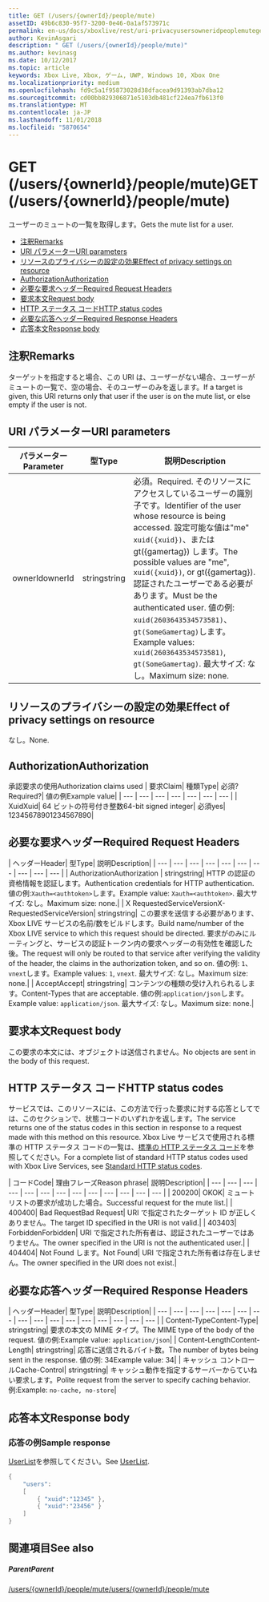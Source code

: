 ```yaml
---
title: GET (/users/{ownerId}/people/mute)
assetID: 49b6c830-95f7-3200-0e46-0a1af573971c
permalink: en-us/docs/xboxlive/rest/uri-privacyusersowneridpeoplemuteget.html
author: KevinAsgari
description: " GET (/users/{ownerId}/people/mute)"
ms.author: kevinasg
ms.date: 10/12/2017
ms.topic: article
keywords: Xbox Live, Xbox, ゲーム, UWP, Windows 10, Xbox One
ms.localizationpriority: medium
ms.openlocfilehash: fd9c5a1f95873028d38dfacea9d91393ab7dba12
ms.sourcegitcommit: cd00bb829306871e5103db481cf224ea7fb613f0
ms.translationtype: MT
ms.contentlocale: ja-JP
ms.lasthandoff: 11/01/2018
ms.locfileid: "5870654"
---
```

# <a name="get-usersowneridpeoplemute"></a><span data-ttu-id="c1c13-104">GET (/users/{ownerId}/people/mute)</span><span class="sxs-lookup"><span data-stu-id="c1c13-104">GET (/users/{ownerId}/people/mute)</span></span>
<span data-ttu-id="c1c13-105">ユーザーのミュートの一覧を取得します。</span><span class="sxs-lookup"><span data-stu-id="c1c13-105">Gets the mute list for a user.</span></span>

  * [<span data-ttu-id="c1c13-106">注釈</span><span class="sxs-lookup"><span data-stu-id="c1c13-106">Remarks</span></span>](#ID4EQ)
  * [<span data-ttu-id="c1c13-107">URI パラメーター</span><span class="sxs-lookup"><span data-stu-id="c1c13-107">URI parameters</span></span>](#ID4EZ)
  * [<span data-ttu-id="c1c13-108">リソースのプライバシーの設定の効果</span><span class="sxs-lookup"><span data-stu-id="c1c13-108">Effect of privacy settings on resource</span></span>](#ID4EEB)
  * [<span data-ttu-id="c1c13-109">Authorization</span><span class="sxs-lookup"><span data-stu-id="c1c13-109">Authorization</span></span>](#ID4ENB)
  * [<span data-ttu-id="c1c13-110">必要な要求ヘッダー</span><span class="sxs-lookup"><span data-stu-id="c1c13-110">Required Request Headers</span></span>](#ID4ESC)
  * [<span data-ttu-id="c1c13-111">要求本文</span><span class="sxs-lookup"><span data-stu-id="c1c13-111">Request body</span></span>](#ID4EPE)
  * [<span data-ttu-id="c1c13-112">HTTP ステータス コード</span><span class="sxs-lookup"><span data-stu-id="c1c13-112">HTTP status codes</span></span>](#ID4E1E)
  * [<span data-ttu-id="c1c13-113">必要な応答ヘッダー</span><span class="sxs-lookup"><span data-stu-id="c1c13-113">Required Response Headers</span></span>](#ID4E3G)
  * [<span data-ttu-id="c1c13-114">応答本文</span><span class="sxs-lookup"><span data-stu-id="c1c13-114">Response body</span></span>](#ID4ETAAC)

<a id="ID4EQ"></a>


## <a name="remarks"></a><span data-ttu-id="c1c13-115">注釈</span><span class="sxs-lookup"><span data-stu-id="c1c13-115">Remarks</span></span>

<span data-ttu-id="c1c13-116">ターゲットを指定すると場合、この URI は、ユーザーがない場合、ユーザーがミュートの一覧で、空の場合、そのユーザーのみを返します。</span><span class="sxs-lookup"><span data-stu-id="c1c13-116">If a target is given, this URI returns only that user if the user is on the mute list, or else empty if the user is not.</span></span>

<a id="ID4EZ"></a>


## <a name="uri-parameters"></a><span data-ttu-id="c1c13-117">URI パラメーター</span><span class="sxs-lookup"><span data-stu-id="c1c13-117">URI parameters</span></span>

| <span data-ttu-id="c1c13-118">パラメーター</span><span class="sxs-lookup"><span data-stu-id="c1c13-118">Parameter</span></span>| <span data-ttu-id="c1c13-119">型</span><span class="sxs-lookup"><span data-stu-id="c1c13-119">Type</span></span>| <span data-ttu-id="c1c13-120">説明</span><span class="sxs-lookup"><span data-stu-id="c1c13-120">Description</span></span>|
| --- | --- | --- |
| <span data-ttu-id="c1c13-121">ownerId</span><span class="sxs-lookup"><span data-stu-id="c1c13-121">ownerId</span></span>| <span data-ttu-id="c1c13-122">string</span><span class="sxs-lookup"><span data-stu-id="c1c13-122">string</span></span>| <span data-ttu-id="c1c13-123">必須。</span><span class="sxs-lookup"><span data-stu-id="c1c13-123">Required.</span></span> <span data-ttu-id="c1c13-124">そのリソースにアクセスしているユーザーの識別子です。</span><span class="sxs-lookup"><span data-stu-id="c1c13-124">Identifier of the user whose resource is being accessed.</span></span> <span data-ttu-id="c1c13-125">設定可能な値は"me" <code>xuid({xuid})</code>、または gt({gamertag}) します。</span><span class="sxs-lookup"><span data-stu-id="c1c13-125">The possible values are "me", <code>xuid({xuid})</code>, or gt({gamertag}).</span></span> <span data-ttu-id="c1c13-126">認証されたユーザーである必要があります。</span><span class="sxs-lookup"><span data-stu-id="c1c13-126">Must be the authenticated user.</span></span> <span data-ttu-id="c1c13-127">値の例: <code>xuid(2603643534573581)</code>、<code>gt(SomeGamertag)</code>します。</span><span class="sxs-lookup"><span data-stu-id="c1c13-127">Example values: <code>xuid(2603643534573581)</code>, <code>gt(SomeGamertag)</code>.</span></span> <span data-ttu-id="c1c13-128">最大サイズ: なし。</span><span class="sxs-lookup"><span data-stu-id="c1c13-128">Maximum size: none.</span></span> |

<a id="ID4EEB"></a>


## <a name="effect-of-privacy-settings-on-resource"></a><span data-ttu-id="c1c13-129">リソースのプライバシーの設定の効果</span><span class="sxs-lookup"><span data-stu-id="c1c13-129">Effect of privacy settings on resource</span></span>

<span data-ttu-id="c1c13-130">なし。</span><span class="sxs-lookup"><span data-stu-id="c1c13-130">None.</span></span>

<a id="ID4ENB"></a>


## <a name="authorization"></a><span data-ttu-id="c1c13-131">Authorization</span><span class="sxs-lookup"><span data-stu-id="c1c13-131">Authorization</span></span>

<span data-ttu-id="c1c13-132">承認要求の使用</span><span class="sxs-lookup"><span data-stu-id="c1c13-132">Authorization claims used</span></span> | <span data-ttu-id="c1c13-133">要求</span><span class="sxs-lookup"><span data-stu-id="c1c13-133">Claim</span></span>| <span data-ttu-id="c1c13-134">種類</span><span class="sxs-lookup"><span data-stu-id="c1c13-134">Type</span></span>| <span data-ttu-id="c1c13-135">必須?</span><span class="sxs-lookup"><span data-stu-id="c1c13-135">Required?</span></span>| <span data-ttu-id="c1c13-136">値の例</span><span class="sxs-lookup"><span data-stu-id="c1c13-136">Example value</span></span>|
| --- | --- | --- | --- | --- | --- | --- |
| <span data-ttu-id="c1c13-137">Xuid</span><span class="sxs-lookup"><span data-stu-id="c1c13-137">Xuid</span></span>| <span data-ttu-id="c1c13-138">64 ビットの符号付き整数</span><span class="sxs-lookup"><span data-stu-id="c1c13-138">64-bit signed integer</span></span>| <span data-ttu-id="c1c13-139">必須</span><span class="sxs-lookup"><span data-stu-id="c1c13-139">yes</span></span>| <span data-ttu-id="c1c13-140">1234567890</span><span class="sxs-lookup"><span data-stu-id="c1c13-140">1234567890</span></span>|

<a id="ID4ESC"></a>


## <a name="required-request-headers"></a><span data-ttu-id="c1c13-141">必要な要求ヘッダー</span><span class="sxs-lookup"><span data-stu-id="c1c13-141">Required Request Headers</span></span>

| <span data-ttu-id="c1c13-142">ヘッダー</span><span class="sxs-lookup"><span data-stu-id="c1c13-142">Header</span></span>| <span data-ttu-id="c1c13-143">型</span><span class="sxs-lookup"><span data-stu-id="c1c13-143">Type</span></span>| <span data-ttu-id="c1c13-144">説明</span><span class="sxs-lookup"><span data-stu-id="c1c13-144">Description</span></span>|
| --- | --- | --- | --- | --- | --- | --- | --- | --- | --- |
| <span data-ttu-id="c1c13-145">Authorization</span><span class="sxs-lookup"><span data-stu-id="c1c13-145">Authorization</span></span> | <span data-ttu-id="c1c13-146">string</span><span class="sxs-lookup"><span data-stu-id="c1c13-146">string</span></span>| <span data-ttu-id="c1c13-147">HTTP の認証の資格情報を認証します。</span><span class="sxs-lookup"><span data-stu-id="c1c13-147">Authentication credentials for HTTP authentication.</span></span> <span data-ttu-id="c1c13-148">値の例:<code>Xauth=&lt;authtoken></code>します。</span><span class="sxs-lookup"><span data-stu-id="c1c13-148">Example value: <code>Xauth=&lt;authtoken></code>.</span></span> <span data-ttu-id="c1c13-149">最大サイズ: なし。</span><span class="sxs-lookup"><span data-stu-id="c1c13-149">Maximum size: none.</span></span>|
| <span data-ttu-id="c1c13-150">X RequestedServiceVersion</span><span class="sxs-lookup"><span data-stu-id="c1c13-150">X-RequestedServiceVersion</span></span>| <span data-ttu-id="c1c13-151">string</span><span class="sxs-lookup"><span data-stu-id="c1c13-151">string</span></span>| <span data-ttu-id="c1c13-152">この要求を送信する必要があります、Xbox LIVE サービスの名前/数をビルドします。</span><span class="sxs-lookup"><span data-stu-id="c1c13-152">Build name/number of the Xbox LIVE service to which this request should be directed.</span></span> <span data-ttu-id="c1c13-153">要求がのみにルーティングと、サービスの認証トークン内の要求ヘッダーの有効性を確認した後。</span><span class="sxs-lookup"><span data-stu-id="c1c13-153">The request will only be routed to that service after verifying the validity of the header, the claims in the authorization token, and so on.</span></span> <span data-ttu-id="c1c13-154">値の例: <code>1</code>、<code>vnext</code>します。</span><span class="sxs-lookup"><span data-stu-id="c1c13-154">Example values: <code>1</code>, <code>vnext</code>.</span></span> <span data-ttu-id="c1c13-155">最大サイズ: なし。</span><span class="sxs-lookup"><span data-stu-id="c1c13-155">Maximum size: none.</span></span>|
| <span data-ttu-id="c1c13-156">Accept</span><span class="sxs-lookup"><span data-stu-id="c1c13-156">Accept</span></span>| <span data-ttu-id="c1c13-157">string</span><span class="sxs-lookup"><span data-stu-id="c1c13-157">string</span></span>| <span data-ttu-id="c1c13-158">コンテンツの種類の受け入れられるします。</span><span class="sxs-lookup"><span data-stu-id="c1c13-158">Content-Types that are acceptable.</span></span> <span data-ttu-id="c1c13-159">値の例:<code>application/json</code>します。</span><span class="sxs-lookup"><span data-stu-id="c1c13-159">Example value: <code>application/json</code>.</span></span> <span data-ttu-id="c1c13-160">最大サイズ: なし。</span><span class="sxs-lookup"><span data-stu-id="c1c13-160">Maximum size: none.</span></span>|

<a id="ID4EPE"></a>


## <a name="request-body"></a><span data-ttu-id="c1c13-161">要求本文</span><span class="sxs-lookup"><span data-stu-id="c1c13-161">Request body</span></span>

<span data-ttu-id="c1c13-162">この要求の本文には、オブジェクトは送信されません。</span><span class="sxs-lookup"><span data-stu-id="c1c13-162">No objects are sent in the body of this request.</span></span>

<a id="ID4E1E"></a>


## <a name="http-status-codes"></a><span data-ttu-id="c1c13-163">HTTP ステータス コード</span><span class="sxs-lookup"><span data-stu-id="c1c13-163">HTTP status codes</span></span>

<span data-ttu-id="c1c13-164">サービスでは、このリソースには、この方法で行った要求に対する応答としてでは、このセクションで、状態コードのいずれかを返します。</span><span class="sxs-lookup"><span data-stu-id="c1c13-164">The service returns one of the status codes in this section in response to a request made with this method on this resource.</span></span> <span data-ttu-id="c1c13-165">Xbox Live サービスで使用される標準の HTTP ステータス コードの一覧は、[標準の HTTP ステータス コード](../../additional/httpstatuscodes.md)を参照してください。</span><span class="sxs-lookup"><span data-stu-id="c1c13-165">For a complete list of standard HTTP status codes used with Xbox Live Services, see [Standard HTTP status codes](../../additional/httpstatuscodes.md).</span></span>

| <span data-ttu-id="c1c13-166">コード</span><span class="sxs-lookup"><span data-stu-id="c1c13-166">Code</span></span>| <span data-ttu-id="c1c13-167">理由フレーズ</span><span class="sxs-lookup"><span data-stu-id="c1c13-167">Reason phrase</span></span>| <span data-ttu-id="c1c13-168">説明</span><span class="sxs-lookup"><span data-stu-id="c1c13-168">Description</span></span>|
| --- | --- | --- | --- | --- | --- | --- | --- | --- | --- | --- | --- | --- |
| <span data-ttu-id="c1c13-169">200</span><span class="sxs-lookup"><span data-stu-id="c1c13-169">200</span></span>| <span data-ttu-id="c1c13-170">OK</span><span class="sxs-lookup"><span data-stu-id="c1c13-170">OK</span></span>| <span data-ttu-id="c1c13-171">ミュート リストの要求が成功した場合。</span><span class="sxs-lookup"><span data-stu-id="c1c13-171">Successful request for the mute list.</span></span>|
| <span data-ttu-id="c1c13-172">400</span><span class="sxs-lookup"><span data-stu-id="c1c13-172">400</span></span>| <span data-ttu-id="c1c13-173">Bad Request</span><span class="sxs-lookup"><span data-stu-id="c1c13-173">Bad Request</span></span>| <span data-ttu-id="c1c13-174">URI で指定されたターゲット ID が正しくありません。</span><span class="sxs-lookup"><span data-stu-id="c1c13-174">The target ID specified in the URI is not valid.</span></span>|
| <span data-ttu-id="c1c13-175">403</span><span class="sxs-lookup"><span data-stu-id="c1c13-175">403</span></span>| <span data-ttu-id="c1c13-176">Forbidden</span><span class="sxs-lookup"><span data-stu-id="c1c13-176">Forbidden</span></span>| <span data-ttu-id="c1c13-177">URI で指定された所有者は、認証されたユーザーではありません。</span><span class="sxs-lookup"><span data-stu-id="c1c13-177">The owner specified in the URI is not the authenticated user.</span></span>|
| <span data-ttu-id="c1c13-178">404</span><span class="sxs-lookup"><span data-stu-id="c1c13-178">404</span></span>| <span data-ttu-id="c1c13-179">Not Found します。</span><span class="sxs-lookup"><span data-stu-id="c1c13-179">Not Found</span></span>| <span data-ttu-id="c1c13-180">URI で指定された所有者は存在しません。</span><span class="sxs-lookup"><span data-stu-id="c1c13-180">The owner specified in the URI does not exist.</span></span>|

<a id="ID4E3G"></a>


## <a name="required-response-headers"></a><span data-ttu-id="c1c13-181">必要な応答ヘッダー</span><span class="sxs-lookup"><span data-stu-id="c1c13-181">Required Response Headers</span></span>

| <span data-ttu-id="c1c13-182">ヘッダー</span><span class="sxs-lookup"><span data-stu-id="c1c13-182">Header</span></span>| <span data-ttu-id="c1c13-183">型</span><span class="sxs-lookup"><span data-stu-id="c1c13-183">Type</span></span>| <span data-ttu-id="c1c13-184">説明</span><span class="sxs-lookup"><span data-stu-id="c1c13-184">Description</span></span>|
| --- | --- | --- | --- | --- | --- | --- | --- | --- | --- | --- | --- | --- | --- | --- | --- |
| <span data-ttu-id="c1c13-185">Content-Type</span><span class="sxs-lookup"><span data-stu-id="c1c13-185">Content-Type</span></span>| <span data-ttu-id="c1c13-186">string</span><span class="sxs-lookup"><span data-stu-id="c1c13-186">string</span></span>| <span data-ttu-id="c1c13-187">要求の本文の MIME タイプ。</span><span class="sxs-lookup"><span data-stu-id="c1c13-187">The MIME type of the body of the request.</span></span> <span data-ttu-id="c1c13-188">値の例:</span><span class="sxs-lookup"><span data-stu-id="c1c13-188">Example value:</span></span> <code>application/json</code>|
| <span data-ttu-id="c1c13-189">Content-Length</span><span class="sxs-lookup"><span data-stu-id="c1c13-189">Content-Length</span></span>| <span data-ttu-id="c1c13-190">string</span><span class="sxs-lookup"><span data-stu-id="c1c13-190">string</span></span>| <span data-ttu-id="c1c13-191">応答に送信されるバイト数。</span><span class="sxs-lookup"><span data-stu-id="c1c13-191">The number of bytes being sent in the response.</span></span> <span data-ttu-id="c1c13-192">値の例: 34</span><span class="sxs-lookup"><span data-stu-id="c1c13-192">Example value: 34</span></span>|
| <span data-ttu-id="c1c13-193">キャッシュ コントロール</span><span class="sxs-lookup"><span data-stu-id="c1c13-193">Cache-Control</span></span>| <span data-ttu-id="c1c13-194">string</span><span class="sxs-lookup"><span data-stu-id="c1c13-194">string</span></span>| <span data-ttu-id="c1c13-195">キャッシュ動作を指定するサーバーからていねい要求します。</span><span class="sxs-lookup"><span data-stu-id="c1c13-195">Polite request from the server to specify caching behavior.</span></span> <span data-ttu-id="c1c13-196">例:</span><span class="sxs-lookup"><span data-stu-id="c1c13-196">Example:</span></span> <code>no-cache, no-store</code>|

<a id="ID4ETAAC"></a>


## <a name="response-body"></a><span data-ttu-id="c1c13-197">応答本文</span><span class="sxs-lookup"><span data-stu-id="c1c13-197">Response body</span></span>

<a id="ID4EZAAC"></a>


### <a name="sample-response"></a><span data-ttu-id="c1c13-198">応答の例</span><span class="sxs-lookup"><span data-stu-id="c1c13-198">Sample response</span></span>

<span data-ttu-id="c1c13-199">[UserList](../../json/json-userlist.md)を参照してください。</span><span class="sxs-lookup"><span data-stu-id="c1c13-199">See [UserList](../../json/json-userlist.md).</span></span>


```cpp
{
    "users":
    [
        { "xuid":"12345" },
        { "xuid":"23456" }
    ]
}

```


<a id="ID4EJBAC"></a>


## <a name="see-also"></a><span data-ttu-id="c1c13-200">関連項目</span><span class="sxs-lookup"><span data-stu-id="c1c13-200">See also</span></span>

<a id="ID4ELBAC"></a>


##### <a name="parent"></a><span data-ttu-id="c1c13-201">Parent</span><span class="sxs-lookup"><span data-stu-id="c1c13-201">Parent</span></span>

[<span data-ttu-id="c1c13-202">/users/{ownerId}/people/mute</span><span class="sxs-lookup"><span data-stu-id="c1c13-202">/users/{ownerId}/people/mute</span></span>](uri-privacyusersowneridpeoplemute.md)
